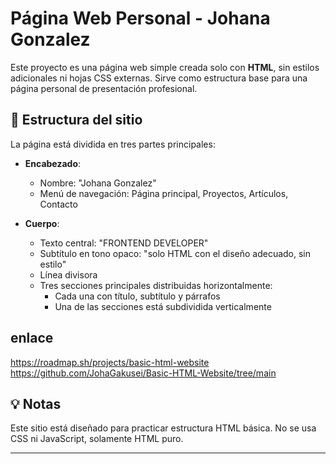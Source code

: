 # Página Web Personal - Johana Gonzalez

Este proyecto es una página web simple creada solo con **HTML**, sin estilos adicionales ni hojas CSS externas. Sirve como estructura base para una página personal de presentación profesional.

## 🧩 Estructura del sitio

La página está dividida en tres partes principales:

- **Encabezado**:
  - Nombre: "Johana Gonzalez"
  - Menú de navegación: Página principal, Proyectos, Artículos, Contacto

- **Cuerpo**:
  - Texto central: "FRONTEND DEVELOPER"
  - Subtítulo en tono opaco: "solo HTML con el diseño adecuado, sin estilo"
  - Línea divisora
  - Tres secciones principales distribuidas horizontalmente:
    - Cada una con título, subtítulo y párrafos
    - Una de las secciones está subdividida verticalmente



## enlace 
https://roadmap.sh/projects/basic-html-website
https://github.com/JohaGakusei/Basic-HTML-Website/tree/main


## 💡 Notas

Este sitio está diseñado para practicar estructura HTML básica. No se usa CSS ni JavaScript, solamente HTML puro.

---

